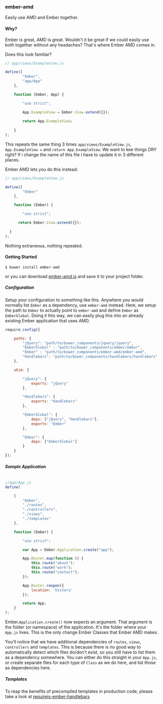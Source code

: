 ### ember-amd

Easily use AMD and Ember together.

#### Why?

Ember is great, AMD is great. Wouldn't it be great if we could easily use both together without any headaches? That's where Ember AMD comes in.

Does this look familiar?

````js
// app/views/ExampleView.js

define([
		"Ember",
		"app/App"
	],

	function (Ember, App) {

		"use strict";

		App.ExampleView = Ember.View.extend({});
		
		return App.ExampleView;
		
	}
);
````

This repeats the same thing 3 times `app/views/ExampleView.js`, `App.ExampleView =` and `return App.ExampleView`. We want to kee things DRY right? If i change the name of this file I have to update it in 3 different places. 

Ember AMD lets you do this instead:


````js
// app/views/ExampleView.js

define([
		"Ember"
	],

	function (Ember) {

		"use strict";

	  return Ember.View.extend({});
		
  }
);
````

Nothing extraneous, nothing repeated.

#### Getting Started

	$ bower install ember-amd
	
or you can download <a href="https://raw.github.com/gigafied/ember-amd/master/ember-amd.js" target="_blank">ember-amd.js</a> and save it to your project folder.

##### Configuration

Setup your configuration to something like this. Anywhere you would normally list `Ember` as a dependency, use `ember-amd` instead. Here, we setup the path to `Ember` to actually point to `ember-amd` and define `Ember` as `EmberGlobal`. Doing it this way, we can easily plug this into an already existing Ember application that uses AMD.

````js
require.config({

    paths: {
        "jQuery": "path/to/bower_components/jquery/jquery",
        "EmberGlobal" : "path/to/bower_components/ember/ember",
        "Ember" : "path/to/bower_components/ember-amd/ember-amd",
        "Handlebars": "path/to/bower_components/handlebars/handlebars"
    },

    shim: {

        "jQuery": {
            exports: "jQuery"
        },

        "Handlebars": {
            exports: "Handlebars"
        },

        "EmberGlobal": {
            deps: ["jQuery", "Handlebars"],
            exports: "Ember"
        },

        "Ember": {
            deps: ["EmberGlobal"]
        }
    }
});
````

##### Sample Application

````js

//app/App.js
define(

	[
		"Ember",
		"./routes",
		"./controllers",
		"./views",
		"./templates"
	],

	function (Ember) {

		"use strict";

		var App = Ember.Application.create("app");

		App.Router.map(function () {
			this.route("about");
			this.route("work");
			this.route("contact");
		});

		App.Router.reopen({
			location: 'history'
		});

		return App;
	}
);
````

Ember.`Application.create()` now expects an argument. That argument is the folder (or namespace) of the application. It's the folder where your `App.js` lives. This is the only change Ember Classes that Ember AMD makes.

You'll notice that we have additional dependencies of `routes`, `views`, `controllers` and `templates`. This is because there is no good way to automatically detect which files do/don't exist, so you still have to list them as a dependency somewhere. You can either do this straight in your `App.js`, or create separate files for each type of `Class` as we do here, and list those as dependencies here.


##### Templates

To reap the benefits of precompiled templates in production code, please take a look at <a href="https://github.com/gigafied/requirejs-ember-handlebars" target="_blank">requirejs-ember-handlebars</a>
